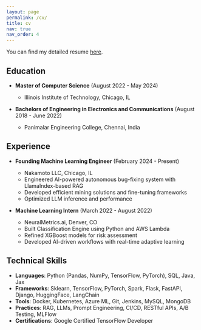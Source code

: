```yaml
---
layout: page
permalink: /cv/
title: cv
nav: true
nav_order: 4
---
```


You can find my detailed resume [here](/assets/pdf/resume.pdf).

## Education
- **Master of Computer Science** (August 2022 - May 2024)
  - Illinois Institute of Technology, Chicago, IL

- **Bachelors of Engineering in Electronics and Communications** (August 2018 - June 2022)
  - Panimalar Engineering College, Chennai, India

## Experience
- **Founding Machine Learning Engineer** (February 2024 - Present)
  - Nakamoto LLC, Chicago, IL
  - Engineered AI-powered autonomous bug-fixing system with LlamaIndex-based RAG
  - Developed efficient mining solutions and fine-tuning frameworks
  - Optimized LLM inference and performance

- **Machine Learning Intern** (March 2022 - August 2022)
  - NeuralMetrics.ai, Denver, CO
  - Built Classification Engine using Python and AWS Lambda
  - Refined XGBoost models for risk assessment
  - Developed AI-driven workflows with real-time adaptive learning

## Technical Skills
- **Languages**: Python (Pandas, NumPy, TensorFlow, PyTorch), SQL, Java, Jax
- **Frameworks**: Sklearn, TensorFlow, PyTorch, Spark, Flask, FastAPI, Django, HuggingFace, LangChain
- **Tools**: Docker, Kubernetes, Azure ML, Git, Jenkins, MySQL, MongoDB
- **Practices**: RAG, LLMs, Prompt Engineering, CI/CD, RESTful APIs, A/B Testing, MLFlow
- **Certifications**: Google Certified TensorFlow Developer
